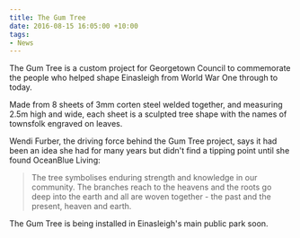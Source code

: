 ```yaml
---
title: The Gum Tree
date: 2016-08-15 16:05:00 +10:00
tags:
- News
---
```


The Gum Tree is a custom project for Georgetown Council to commemorate the people who helped shape Einasleigh from World War One through to today.

Made from 8 sheets of 3mm corten steel welded together, and measuring 2.5m high and wide, each sheet is a sculpted tree shape with the names of townsfolk engraved on leaves.

Wendi Furber, the driving force behind the Gum Tree project, says it had been an idea she had for many years but didn't find a tipping point until she found OceanBlue Living:

> The tree symbolises enduring strength and knowledge in our community. The branches reach to the heavens and the roots go deep into the earth and all are woven together - the past and the present, heaven and earth.

The Gum Tree is being installed in Einasleigh's main public park soon.